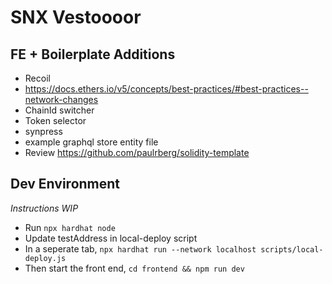 # SNX Vestoooor

## FE + Boilerplate Additions
* Recoil
* https://docs.ethers.io/v5/concepts/best-practices/#best-practices--network-changes
* ChainId switcher
* Token selector
* synpress
* example graphql store entity file
* Review https://github.com/paulrberg/solidity-template

## Dev Environment
*Instructions WIP*

* Run `npx hardhat node`
* Update testAddress in local-deploy script
* In a seperate tab, `npx hardhat run --network localhost scripts/local-deploy.js`
* Then start the front end, `cd frontend && npm run dev`